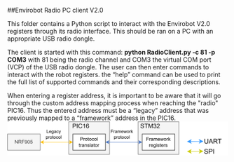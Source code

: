 ##Envirobot Radio PC client V2.0

This folder contains a Python script to interact with the Envirobot V2.0 registers through its radio interface. This should be ran on a PC with an appropriate USB radio dongle.

The client is started with this command: **python RadioClient.py -c 81 -p COM3**
with 81 being the radio channel and COM3 the virtual COM port (VCP) of the USB radio dongle.
The user can then enter commands to interact with the robot registers.
the “help” command can be used to print the full list of supported commands and their corresponding descriptions.

When entering a register address, it is important to be aware that it will go through the custom address mapping process when reaching the "radio" PIC16. Thus the entered address must be a “legacy” address that was previously mapped to a “framework” address in the PIC16.
![](AdaptationPIC.drawio.png)